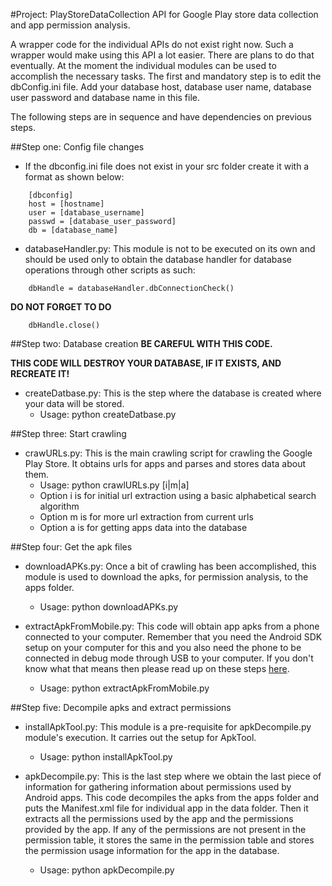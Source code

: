 #Project: PlayStoreDataCollection
API for Google Play store data collection and app permission analysis.

A wrapper code for the individual APIs do not exist right now. Such a wrapper would make using this API a lot easier. There are plans to do that eventually. At the moment the individual modules can be used to accomplish the necessary tasks. The first and mandatory step is to edit the dbConfig.ini file. Add your database host, database user name, database user password and database name in this file.

The following steps are in sequence and have dependencies on previous steps.

##Step one: Config file changes
* If the dbconfig.ini file does not exist in your src folder create it with a format as shown below:
```	
	[dbconfig]
	host = [hostname]
	user = [database_username]
	passwd = [database_user_password]
	db = [database_name]
```

* databaseHandler.py: This module is not to be executed on its own and should be used only to obtain the database handler for database operations through other scripts as such:
```
	dbHandle = databaseHandler.dbConnectionCheck()
``` 
**DO NOT FORGET TO DO**
```
	dbHandle.close()
```

##Step two: Database creation
**BE CAREFUL WITH THIS CODE.**

**THIS CODE WILL DESTROY YOUR DATABASE, IF IT EXISTS, AND RECREATE IT!**
* createDatbase.py: This is the step where the database is created where your data will be stored.
	+ Usage: python createDatbase.py

##Step three: Start crawling
* crawURLs.py: This is the main crawling script for crawling the Google Play Store. It obtains urls for apps and parses and stores data about them. 
	+ Usage: python crawlURLs.py [i|m|a]
	+ Option i is for initial url extraction using a basic alphabetical search algorithm 
	+ Option m is for more url extraction from current urls 
	+ Option a is for getting apps data into the database

##Step four: Get the apk files
* downloadAPKs.py: Once a bit of crawling has been accomplished, this module is used to download the apks, for permission analysis, to the apps folder.
	+ Usage: python downloadAPKs.py

* extractApkFromMobile.py: This code will obtain app apks from a phone connected to your computer. Remember that you need the Android SDK setup on your computer for this and you also need the phone to be connected in debug mode through USB to your computer. If you don't know what that means then please read up on these steps [here](http://www.androidauthority.com/about-android-debug-bridge-adb-21510/).
	+ Usage: python extractApkFromMobile.py

##Step five: Decompile apks and extract permissions
* installApkTool.py: This module is a pre-requisite for apkDecompile.py module's execution. It carries out the setup for ApkTool. 
	+ Usage: python installApkTool.py

* apkDecompile.py: This is the last step where we obtain the last piece of information for gathering information about permissions used by Android apps. This code decompiles the apks from the apps folder and puts the Manifest.xml file for individual app in the data folder. Then it extracts all the permissions used by the app and the permissions provided by the app. If any of the permissions are not present in the permission table, it stores the same in the permission table and stores the permission usage information for the app in the database.
	+ Usage: python apkDecompile.py
